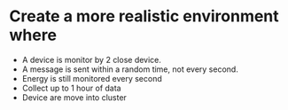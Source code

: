 # Create a more realistic environment where 
- A device is monitor by 2 close device.
- A message is sent within a random time, not every second.
- Energy is still monitored every second 
- Collect up to 1 hour of data
- Device are move into cluster



